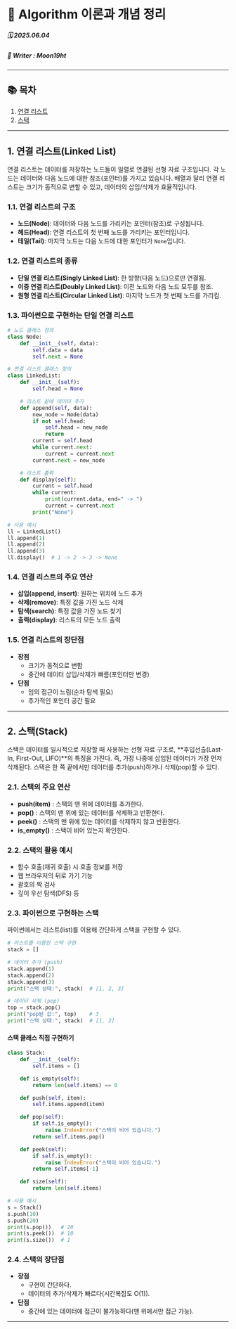 # 🧮 Algorithm 이론과 개념 정리  

##### 🗓️ 2025.06.04  
##### 📝 Writer : Moon19ht  

---

## 📚 목차 

1. [연결 리스트](#1-연결-리스트)
2. [스택](#2-스택)

---

## 1. 연결 리스트(Linked List)

연결 리스트는 데이터를 저장하는 노드들이 일렬로 연결된 선형 자료 구조입니다. 각 노드는 데이터와 다음 노드에 대한 참조(포인터)를 가지고 있습니다. 배열과 달리 연결 리스트는 크기가 동적으로 변할 수 있고, 데이터의 삽입/삭제가 효율적입니다.

### 1.1. 연결 리스트의 구조

- **노드(Node)**: 데이터와 다음 노드를 가리키는 포인터(참조)로 구성됩니다.
- **헤드(Head)**: 연결 리스트의 첫 번째 노드를 가리키는 포인터입니다.
- **테일(Tail)**: 마지막 노드는 다음 노드에 대한 포인터가 `None`입니다.

### 1.2. 연결 리스트의 종류

- **단일 연결 리스트(Singly Linked List)**: 한 방향(다음 노드)으로만 연결됨.
- **이중 연결 리스트(Doubly Linked List)**: 이전 노드와 다음 노드 모두를 참조.
- **원형 연결 리스트(Circular Linked List)**: 마지막 노드가 첫 번째 노드를 가리킴.

### 1.3. 파이썬으로 구현하는 단일 연결 리스트

```python
# 노드 클래스 정의
class Node:
    def __init__(self, data):
        self.data = data
        self.next = None

# 연결 리스트 클래스 정의
class LinkedList:
    def __init__(self):
        self.head = None

    # 리스트 끝에 데이터 추가
    def append(self, data):
        new_node = Node(data)
        if not self.head:
            self.head = new_node
            return
        current = self.head
        while current.next:
            current = current.next
        current.next = new_node

    # 리스트 출력
    def display(self):
        current = self.head
        while current:
            print(current.data, end=" -> ")
            current = current.next
        print("None")

# 사용 예시
ll = LinkedList()
ll.append(1)
ll.append(2)
ll.append(3)
ll.display()  # 1 -> 2 -> 3 -> None
```

### 1.4. 연결 리스트의 주요 연산

- **삽입(append, insert)**: 원하는 위치에 노드 추가
- **삭제(remove)**: 특정 값을 가진 노드 삭제
- **탐색(search)**: 특정 값을 가진 노드 찾기
- **출력(display)**: 리스트의 모든 노드 출력

### 1.5. 연결 리스트의 장단점

- **장점**
  - 크기가 동적으로 변함
  - 중간에 데이터 삽입/삭제가 빠름(포인터만 변경)
- **단점**
  - 임의 접근이 느림(순차 탐색 필요)
  - 추가적인 포인터 공간 필요

---

## 2. 스택(Stack)

스택은 데이터를 일시적으로 저장할 때 사용하는 선형 자료 구조로, **후입선출(Last-In, First-Out, LIFO)**의 특징을 가진다. 즉, 가장 나중에 삽입된 데이터가 가장 먼저 삭제된다. 스택은 한 쪽 끝에서만 데이터를 추가(push)하거나 삭제(pop)할 수 있다.

### 2.1. 스택의 주요 연산

- **push(item)** : 스택의 맨 위에 데이터를 추가한다.
- **pop()** : 스택의 맨 위에 있는 데이터를 삭제하고 반환한다.
- **peek()** : 스택의 맨 위에 있는 데이터를 삭제하지 않고 반환한다.
- **is_empty()** : 스택이 비어 있는지 확인한다.

### 2.2. 스택의 활용 예시

- 함수 호출(재귀 호출) 시 호출 정보를 저장
- 웹 브라우저의 뒤로 가기 기능
- 괄호의 짝 검사
- 깊이 우선 탐색(DFS) 등

### 2.3. 파이썬으로 구현하는 스택

파이썬에서는 리스트(list)를 이용해 간단하게 스택을 구현할 수 있다.

```python
# 리스트를 이용한 스택 구현
stack = []

# 데이터 추가 (push)
stack.append(1)
stack.append(2)
stack.append(3)
print("스택 상태:", stack)  # [1, 2, 3]

# 데이터 삭제 (pop)
top = stack.pop()
print("pop된 값:", top)    # 3
print("스택 상태:", stack)  # [1, 2]
```

#### 스택 클래스 직접 구현하기

```python
class Stack:
    def __init__(self):
        self.items = []

    def is_empty(self):
        return len(self.items) == 0

    def push(self, item):
        self.items.append(item)

    def pop(self):
        if self.is_empty():
            raise IndexError("스택이 비어 있습니다.")
        return self.items.pop()

    def peek(self):
        if self.is_empty():
            raise IndexError("스택이 비어 있습니다.")
        return self.items[-1]

    def size(self):
        return len(self.items)

# 사용 예시
s = Stack()
s.push(10)
s.push(20)
print(s.pop())   # 20
print(s.peek())  # 10
print(s.size())  # 1
```

### 2.4. 스택의 장단점

- **장점**
  - 구현이 간단하다.
  - 데이터의 추가/삭제가 빠르다(시간복잡도 O(1)).
- **단점**
  - 중간에 있는 데이터에 접근이 불가능하다(맨 위에서만 접근 가능).

---


